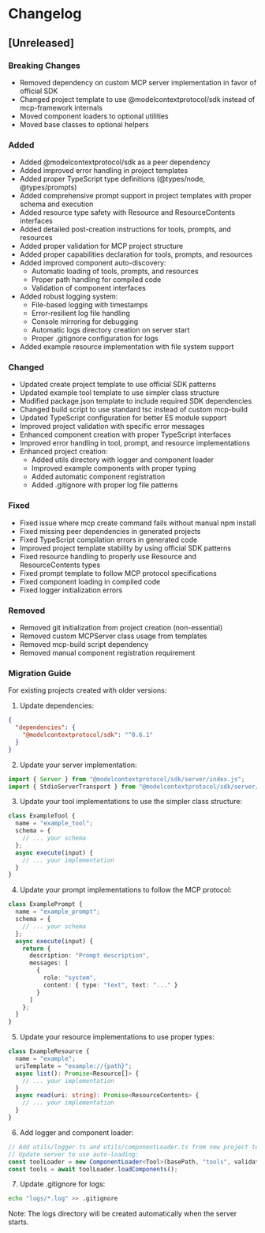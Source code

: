 # Changelog

## [Unreleased]

### Breaking Changes
- Removed dependency on custom MCP server implementation in favor of official SDK
- Changed project template to use @modelcontextprotocol/sdk instead of mcp-framework internals
- Moved component loaders to optional utilities
- Moved base classes to optional helpers

### Added
- Added @modelcontextprotocol/sdk as a peer dependency
- Added improved error handling in project templates
- Added proper TypeScript type definitions (@types/node, @types/prompts)
- Added comprehensive prompt support in project templates with proper schema and execution
- Added resource type safety with Resource and ResourceContents interfaces
- Added detailed post-creation instructions for tools, prompts, and resources
- Added proper validation for MCP project structure
- Added proper capabilities declaration for tools, prompts, and resources
- Added improved component auto-discovery:
  - Automatic loading of tools, prompts, and resources
  - Proper path handling for compiled code
  - Validation of component interfaces
- Added robust logging system:
  - File-based logging with timestamps
  - Error-resilient log file handling
  - Console mirroring for debugging
  - Automatic logs directory creation on server start
  - Proper .gitignore configuration for logs
- Added example resource implementation with file system support

### Changed
- Updated create project template to use official SDK patterns
- Updated example tool template to use simpler class structure
- Modified package.json template to include required SDK dependencies
- Changed build script to use standard tsc instead of custom mcp-build
- Updated TypeScript configuration for better ES module support
- Improved project validation with specific error messages
- Enhanced component creation with proper TypeScript interfaces
- Improved error handling in tool, prompt, and resource implementations
- Enhanced project creation:
  - Added utils directory with logger and component loader
  - Improved example components with proper typing
  - Added automatic component registration
  - Added .gitignore with proper log file patterns

### Fixed
- Fixed issue where mcp create command fails without manual npm install
- Fixed missing peer dependencies in generated projects
- Fixed TypeScript compilation errors in generated code
- Improved project template stability by using official SDK patterns
- Fixed resource handling to properly use Resource and ResourceContents types
- Fixed prompt template to follow MCP protocol specifications
- Fixed component loading in compiled code
- Fixed logger initialization errors

### Removed
- Removed git initialization from project creation (non-essential)
- Removed custom MCPServer class usage from templates
- Removed mcp-build script dependency
- Removed manual component registration requirement

### Migration Guide
For existing projects created with older versions:

1. Update dependencies:
```json
{
  "dependencies": {
    "@modelcontextprotocol/sdk": "^0.6.1"
  }
}
```

2. Update your server implementation:
```typescript
import { Server } from "@modelcontextprotocol/sdk/server/index.js";
import { StdioServerTransport } from "@modelcontextprotocol/sdk/server/stdio.js";
```

3. Update your tool implementations to use the simpler class structure:
```typescript
class ExampleTool {
  name = "example_tool";
  schema = {
    // ... your schema
  };
  async execute(input) {
    // ... your implementation
  }
}
```

4. Update your prompt implementations to follow the MCP protocol:
```typescript
class ExamplePrompt {
  name = "example_prompt";
  schema = {
    // ... your schema
  };
  async execute(input) {
    return {
      description: "Prompt description",
      messages: [
        {
          role: "system",
          content: { type: "text", text: "..." }
        }
      ]
    };
  }
}
```

5. Update your resource implementations to use proper types:
```typescript
class ExampleResource {
  name = "example";
  uriTemplate = "example://{path}";
  async list(): Promise<Resource[]> {
    // ... your implementation
  }
  async read(uri: string): Promise<ResourceContents> {
    // ... your implementation
  }
}
```

6. Add logger and component loader:
```typescript
// Add utils/logger.ts and utils/componentLoader.ts from new project template
// Update server to use auto-loading:
const toolLoader = new ComponentLoader<Tool>(basePath, "tools", validateTool);
const tools = await toolLoader.loadComponents();
```

7. Update .gitignore for logs:
```bash
echo "logs/*.log" >> .gitignore
```

Note: The logs directory will be created automatically when the server starts.